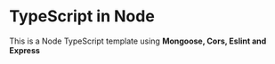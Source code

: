 # TypeScript in Node

This is a Node TypeScript template using **Mongoose, Cors, Eslint and Express**